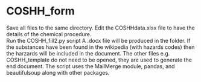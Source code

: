 # COSHH_form
Save all files to the same directory.
Edit the COSHHdata.xlsx file to have the details of the chemical procedure.  
Run the COSHH_fill2.py script
A <proceeduretitle>.docx file will be produced in the folder.
If the substances have been found in the wikipedia (with hazards codes) then the harzards will be included in the document.
The other files e.g. COSHH_template do not need to be opened, they are used to generate the end document.
The script uses the MailMerge module, pandas, and beautifulsoup along with other packages.
